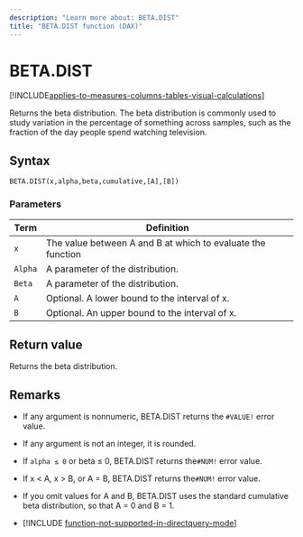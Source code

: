 ```yaml
---
description: "Learn more about: BETA.DIST"
title: "BETA.DIST function (DAX)"
---
```

# BETA.DIST

[!INCLUDE[applies-to-measures-columns-tables-visual-calculations](includes/applies-to-measures-columns-tables-visual-calculations.md)]

Returns the beta distribution. The beta distribution is commonly used to study variation in the percentage of something across samples, such as the fraction of the day people spend watching television.

## Syntax

```dax
BETA.DIST(x,alpha,beta,cumulative,[A],[B])
```

### Parameters

|Term|Definition|
|--------|--------------|
|`x`|The value between A and B at which to evaluate the function|
|`Alpha`|A parameter of the distribution.|
|`Beta`|A parameter of the distribution.|
|`A`|Optional. A lower bound to the interval of x.|
|`B`|Optional. An upper bound to the interval of x.|

## Return value

Returns the beta distribution.

## Remarks

- If any argument is nonnumeric, BETA.DIST returns the `#VALUE!` error value.

- If any argument is not an integer, it is rounded. 

- If `alpha ≤ 0` or beta ≤ 0, BETA.DIST returns the`#NUM!` error value.

- If x &lt; A, x &gt; B, or A = B, BETA.DIST returns the`#NUM!` error value.

- If you omit values for A and B, BETA.DIST uses the standard cumulative beta distribution, so that A = 0 and B = 1.

- [!INCLUDE [function-not-supported-in-directquery-mode](includes/function-not-supported-in-directquery-mode.md)]
